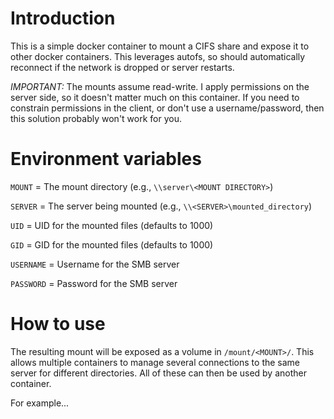 # Introduction
This is a simple docker container to mount a CIFS share and expose it to other docker containers.  This leverages autofs, so should automatically reconnect if the network is dropped or server restarts.

*IMPORTANT:* The mounts assume read-write.  I apply permissions on the server side, so it doesn't matter much on this container.  If you need to constrain permissions in the client, or don't use a username/password, then this solution probably won't work for you.

# Environment variables

`MOUNT` = The mount directory (e.g., `\\server\<MOUNT DIRECTORY>`)

`SERVER` = The server being mounted (e.g., `\\<SERVER>\mounted_directory`)

`UID` = UID for the mounted files (defaults to 1000)

`GID` = GID for the mounted files (defaults to 1000)

`USERNAME` = Username for the SMB server

`PASSWORD` = Password for the SMB server


# How to use
The resulting mount will be exposed as a volume in `/mount/<MOUNT>/`.  This allows multiple containers to manage several connections to the same server for different directories.  All of these can then be used by another container.

For example...



